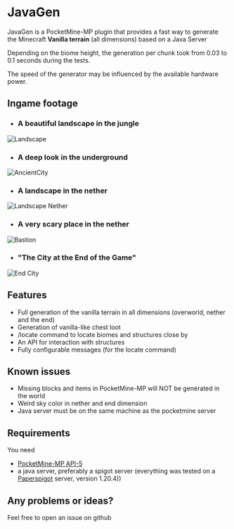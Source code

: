 # JavaGen
JavaGen is a PocketMine-MP plugin that provides a fast way to generate the Minecraft **Vanilla terrain** (all dimensions) based on a Java Server

Depending on the biome height, the generation per chunk took from 0.03 to 0.1 seconds during the tests.

The speed of the generator may be influenced by the available hardware power.

## Ingame footage
- ### A beautiful landscape in the jungle
![Landscape](https://i.imgur.com/RBkyyI0.png)

- ### A deep look in the underground
![AncientCity](https://i.imgur.com/yNS9MiQ.png)

- ### A landscape in the nether
![Landscape Nether](https://i.imgur.com/PZjCioP.png)

- ### A very scary place in the nether
![Bastion](https://i.imgur.com/GcyA7TK.png)

- ### "The City at the End of the Game"
![End City](https://i.imgur.com/TBOnOhU.png)

## Features
- Full generation of the vanilla terrain in all dimensions (overworld, nether and the end)
- Generation of vanilla-like chest loot
- /locate command to locate biomes and structures close by
- An API for interaction with structures
- Fully configurable messages (for the locate command)

## Known issues
- Missing blocks and items in PocketMine-MP will NOT be generated in the world
- Weird sky color in nether and end dimension
- Java server must be on the same machine as the pocketmine server

## Requirements
You need 
 - [PocketMine-MP API-5](https://github.com/pmmp/PocketMine-MP/releases/lastest)
 - a java server, preferably a spigot server (everything was tested on a [Paperspigot](https://papermc.io/downloads/paper) server, version 1.20.4))

## Any problems or ideas?
Feel free to open an issue on github